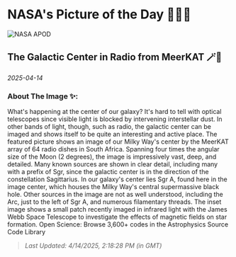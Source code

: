 
# NASA's Picture of the Day 🧑‍🚀💫

  ![NASA APOD](https://apod.nasa.gov/apod/image/2504/GCenter_MeerKatWebb_7642.jpg)
  
  ## The Galactic Center in Radio from MeerKAT 🪄🌌
  
  _2025-04-14_
  
  ### About The Image ✨: 
  
  What's happening at the center of our galaxy? It's hard to tell with optical telescopes since visible light is blocked by intervening interstellar dust. In other bands of light, though, such as radio, the galactic center can be imaged and shows itself to be quite an interesting and active place.  The featured picture shows an image of our Milky Way's center by the MeerKAT array of 64 radio dishes in South Africa. Spanning four times the angular size of the Moon (2 degrees), the image is impressively vast, deep, and detailed.  Many known sources are shown in clear detail, including many with a prefix of Sgr, since the galactic center is in the direction of the constellation Sagittarius.  In our galaxy's center lies Sgr A, found here in the image center, which houses the Milky Way's central supermassive black hole.  Other sources in the image are not as well understood, including the Arc, just to the left of Sgr A, and numerous filamentary threads. The inset image shows a small patch recently imaged in infrared light with the James Webb Space Telescope to investigate the effects of magnetic fields on star formation.    Open Science: Browse 3,600+ codes in the Astrophysics Source Code Library
  
  
  
  > _Last Updated: 4/14/2025, 2:18:28 PM (in GMT)_
  